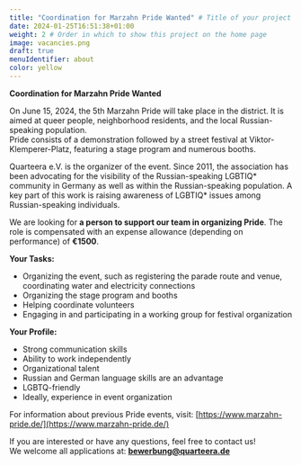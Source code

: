 ```yaml
---
title: "Coordination for Marzahn Pride Wanted" # Title of your project
date: 2024-01-25T16:51:38+01:00
weight: 2 # Order in which to show this project on the home page
image: vacancies.png
draft: true
menuIdentifier: about
color: yellow
---
```


**Coordination for Marzahn Pride Wanted**

On June 15, 2024, the 5th Marzahn Pride will take place in the district. It is aimed at queer people, neighborhood residents, and the local Russian-speaking population.  
Pride consists of a demonstration followed by a street festival at Viktor-Klemperer-Platz, featuring a stage program and numerous booths.

Quarteera e.V. is the organizer of the event. Since 2011, the association has been advocating for the visibility of the Russian-speaking LGBTIQ* community in Germany as well as within the Russian-speaking population. A key part of this work is raising awareness of LGBTIQ* issues among Russian-speaking individuals.

We are looking for **a person to support our team in organizing Pride**. The role is compensated with an expense allowance (depending on performance) of **€1500**.

**Your Tasks:**

- Organizing the event, such as registering the parade route and venue, coordinating water and electricity connections
- Organizing the stage program and booths
- Helping coordinate volunteers
- Engaging in and participating in a working group for festival organization

**Your Profile:**

- Strong communication skills
- Ability to work independently
- Organizational talent
- Russian and German language skills are an advantage
- LGBTQ-friendly
- Ideally, experience in event organization

For information about previous Pride events, visit: [https://www.marzahn-pride.de/](https://www.marzahn-pride.de/)

If you are interested or have any questions, feel free to contact us!  
We welcome all applications at: **bewerbung@quarteera.de**
